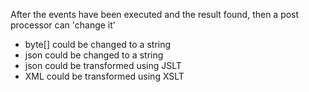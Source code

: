 After the events have been executed and the result found, then a post processor can 'change it'

* byte[] could be changed to a string
* json could be changed to a string
* json could be transformed using JSLT
* XML could be transformed using XSLT

